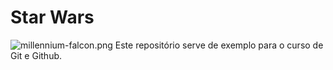 # Star Wars
![millennium-falcon.png](./millennim-falcon.png)
Este repositório serve de exemplo para o curso de Git e Github.
